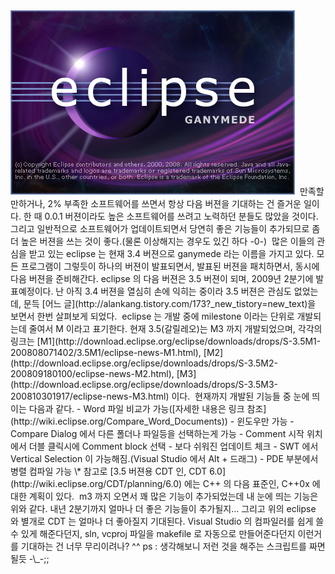 <img src="eclipseGanymede.png" width="455" height="295" />
 만족할만하거나, 2% 부족한 소프트웨어를 쓰면서 항상 다음 버젼을 기대하는 건 즐거운 일이다. 한 때 0.0.1 버젼이라도 높은 소프트웨어를 쓰려고 노력하던 분들도 많았을 것이다. 그리고 일반적으로 소프트웨어가 업데이트되면서 당연히 좋은 기능들이 추가되므로 좀 더 높은 버젼을 쓰는 것이 좋다.(물론 이상해지는 경우도 있긴 하다 -0-)
 많은 이들의 관심을 받고 있는 eclipse 는 현재 3.4 버젼으로 ganymede 라는 이름을 가지고 있다. 모든 프로그램이 그렇듯이 하나의 버젼이 발표되면서, 발표된 버젼을 패치하면서, 동시에 다음 버젼을 준비해간다. eclipse 의 다음 버젼은 3.5 버젼이 되며, 2009년 2분기에 발표예정이다. 난 아직 3.4 버젼을 열심히 손에 익히는 중이라 3.5 버젼은 관심도 없었는데, 문득 [어느 글](http://alankang.tistory.com/173?_new_tistory=new_text)을 보면서 한번 살펴보게 되었다.
 eclipse 는 개발 중에 milestone 이라는 단위로 개발되는데 줄여서 M 이라고 표기한다. 현재 3.5(갈릴레오)는 M3 까지 개발되었으며, 각각의 링크는 [M1](http://download.eclipse.org/eclipse/downloads/drops/S-3.5M1-200808071402/3.5M1/eclipse-news-M1.html), [M2](http://download.eclipse.org/eclipse/downloads/drops/S-3.5M2-200809180100/eclipse-news-M2.html), [M3](http://download.eclipse.org/eclipse/downloads/drops/S-3.5M3-200810301917/eclipse-news-M3.html) 이다.
 현재까지 개발된 기능들 중 눈에 띄이는 다음과 같다.
- Word 파일 비교가 가능([자세한 내용은 링크 참조](http://wiki.eclipse.org/Compare_Word_Documents)) - 윈도우만 가능
- Compare Dialog 에서 다른 폴더나 파일등을 선택하는게 가능
- Comment 시작 위치에서 더블 클릭시에 Comment block 선택
- 보다 쉬워진 업데이트 체크
- SWT 에서 Vertical Selection 이 가능해짐.(Visual Studio 에서 Alt + 드래그)
- PDE 부분에서 병렬 컴파일 가능
\* 참고로 [3.5 버젼용 CDT 인, CDT 6.0](http://wiki.eclipse.org/CDT/planning/6.0) 에는 C++ 의 다음 표준인, C++0x 에 대한 계획이 있다.
 m3 까지 오면서 꽤 많은 기능이 추가되었는데 내 눈에 띄는 기능은 위와 같다. 내년 2분기까지 얼마나 더 좋은 기능들이 추가될지... 그리고 위의 eclipse 와 별개로 CDT 는 얼마나 더 좋아질지 기대된다. Visual Studio 의 컴파일러를 쉽게 쓸 수 있게 해준다던지, sln, vcproj 파일을 makefile 로 자동으로 만들어준다던지 이런거를 기대하는 건 너무 무리이려나? ^^
ps : 생각해보니 저런 것을 해주는 스크립트를 짜면 될듯 -\_-;;

